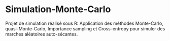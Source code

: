 # Simulation-Monte-Carlo

Projet de simulation réalisé sous R: Application des méthodes Monte-Carlo, quasi-Monte-Carlo, Importance sampling et Cross-entropy pour simuler des marches aléatoires auto-sécantes.
